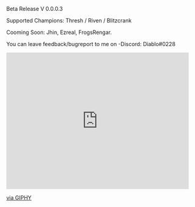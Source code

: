 Beta Release V 0.0.0.3

Supported Champions: Thresh / Riven / Blitzcrank

Cooming Soon: Jhin, Ezreal, FrogsRengar.   

You can leave feedback/bugreport to me on -Discord: Diablo#0228

<iframe src="https://giphy.com/embed/11r8oQWGLAiWEo" width="480" height="360" frameBorder="0" class="giphy-embed" allowFullScreen></iframe><p><a href="https://giphy.com/gifs/text-street-popkey-11r8oQWGLAiWEo">via GIPHY</a></p>
